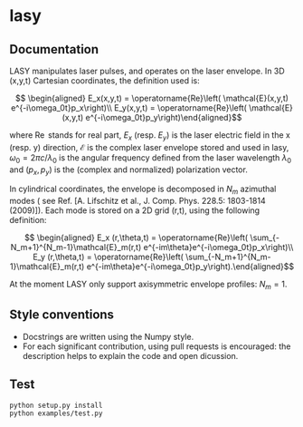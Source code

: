 # lasy

## Documentation

LASY manipulates laser pulses, and operates on the laser envelope. In 3D (x,y,t) Cartesian coordinates, the definition used is:

```math
   \begin{aligned} 
   E_x(x,y,t) = \operatorname{Re}\left( \mathcal{E}(x,y,t) e^{-i\omega_0t}p_x\right)\\
   E_y(x,y,t) = \operatorname{Re}\left( \mathcal{E}(x,y,t) e^{-i\omega_0t}p_y\right)\end{aligned}
```

where $\operatorname{Re}$ stands for real part,  $E_x$ (resp. $E_y$) is the laser electric field in the x (resp. y) direction, $\mathcal{E}$ is the complex laser envelope stored and used in lasy, $\omega_0 = 2\pi c/\lambda_0$ is the angular frequency defined from the laser wavelength $\lambda_0$ and $(p_x,p_y)$ is the (complex and normalized) polarization vector.

In cylindrical coordinates, the envelope is decomposed in $N_m$ azimuthal modes ( see Ref. [A. Lifschitz et al., J. Comp. Phys. 228.5: 1803-1814 (2009)]). Each mode is stored on a 2D grid (r,t), using the following definition:

```math
   \begin{aligned}
   E_x (r,\theta,t) = \operatorname{Re}\left( \sum_{-N_m+1}^{N_m-1}\mathcal{E}_m(r,t) e^{-im\theta}e^{-i\omega_0t}p_x\right)\\
   E_y (r,\theta,t) = \operatorname{Re}\left( \sum_{-N_m+1}^{N_m-1}\mathcal{E}_m(r,t) e^{-im\theta}e^{-i\omega_0t}p_y\right).\end{aligned}
```

At the moment LASY only support axisymmetric envelope profiles: $N_m=1$.
 
## Style conventions

- Docstrings are written using the Numpy style.
- For each significant contribution, using pull requests is encouraged: the description helps to explain the code and open dicussion.

## Test

```bash
python setup.py install
python examples/test.py
```
